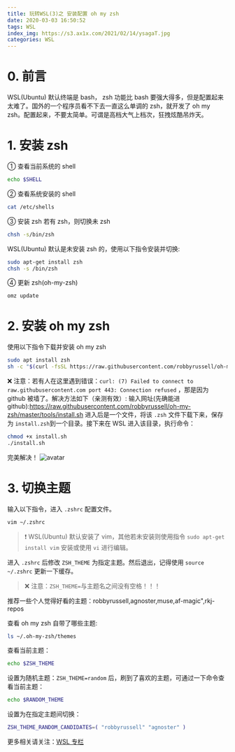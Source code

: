 ```yaml
---
title: 玩转WSL(3)之 安装配置 oh my zsh
date: 2020-03-03 16:50:52
tags: WSL
index_img: https://s3.ax1x.com/2021/02/14/ysagaT.jpg
categories: WSL
---
```


# 0. 前言

WSL(Ubuntu) 默认终端是 bash， zsh 功能比 bash 要强大得多，但是配置起来太难了。国外的一个程序员看不下去一直这么单调的 zsh，就开发了 oh my zsh。配置起来，不要太简单。可谓是高档大气上档次，狂拽炫酷吊炸天。

<!--more-->

# 1. 安装 zsh

① 查看当前系统的 shell

```bash
echo $SHELL
```

② 查看系统安装的 shell

```bash
cat /etc/shells
```

③ 安装 zsh
若有 zsh，则切换未 zsh

```bash
chsh -s/bin/zsh
```

WSL(Ubuntu) 默认是未安装 zsh 的，使用以下指令安装并切换:

```bash
sudo apt-get install zsh
chsh -s /bin/zsh
```

④ 更新 zsh(oh-my-zsh)

```bash
omz update
```

# 2. 安装 oh my zsh

使用以下指令下载并安装 oh my zsh

```bash
sudo apt install zsh
sh -c "$(curl -fsSL https://raw.githubusercontent.com/robbyrussell/oh-my-zsh/master/tools/install.sh)"
```

❌ 注意：若有人在这里遇到错误：`curl: (7) Failed to connect to raw.githubusercontent.com port 443: Connection refused` ，那是因为 github 被墙了。解决方法如下（亲测有效）:
输入网址(先确能进 github):https://raw.githubusercontent.com/robbyrussell/oh-my-zsh/master/tools/install.sh
进入后是一个文件，将该 `.zsh` 文件下载下来，保存为 `install.zsh`到一个目录。接下来在 WSL 进入该目录，执行命令：

```bash
chmod +x install.sh
./install.sh
```

完美解决！
![avatar](https://s1.ax1x.com/2020/08/26/dWyVKJ.png)

# 3. 切换主题

输入以下指令，进入 `.zshrc` 配置文件。

```bash
vim ~/.zshrc
```

> ❗ WSL(Ubuntu) 默认安装了 vim，其他若未安装则使用指令 `sudo apt-get install vim` 安装或使用 `vi` 进行编辑。

进入 `.zshrc` 后修改 `ZSH_THEME` 为指定主题。然后退出，记得使用 `source ~/.zshrc` 更新一下缓存。

> ❌ 注意：`ZSH_THEME=`与主题名之间没有空格！！！

推荐一些个人觉得好看的主题：robbyrussell,agnoster,muse,af-magic",rkj-repos

查看 oh my zsh 自带了哪些主题:

```bash
ls ~/.oh-my-zsh/themes
```

查看当前主题：

```bash
echo $ZSH_THEME
```

设置为随机主题：`ZSH_THEME=random` 后，刷到了喜欢的主题，可通过一下命令查看当前主题：

```bash
echo $RANDOM_THEME
```

设置为在指定主题间切换：

```bash
ZSH_THEME_RANDOM_CANDIDATES=( "robbyrussell" "agnoster" )
```

更多相关请关注：[WSL 专栏](http://mphy.gitee.io/categories/WSL/)
